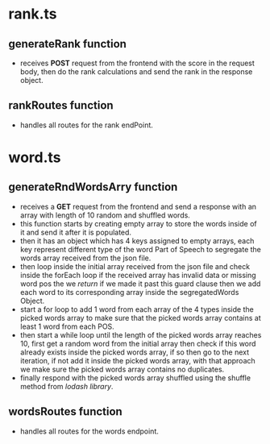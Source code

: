 # rank.ts

## generateRank function

- receives **POST** request from the frontend with the score in the request body, then do the rank calculations and send the rank in the response object.

## rankRoutes function

- handles all routes for the rank endPoint.

# word.ts

## generateRndWordsArry function

- receives a **GET** request from the frontend and send a response with an array with length of 10 random and shuffled words.
- this function starts by creating empty array to store the words inside of it and send it after it is populated.
- then it has an object which has 4 keys assigned to empty arrays, each key represent different type of the word Part of Speech to segregate the words array received from the json file.
- then loop inside the initial array received from the json file and check inside the forEach loop if the received array has invalid data or missing word pos the we _return_ if we made it past this guard clause then we add each word to its corresponding array inside the segregatedWords Object.
- start a for loop to add 1 word from each array of the 4 types inside the picked words array to make sure that the picked words array contains at least 1 word from each POS.
- then start a while loop until the length of the picked words array reaches 10, first get a random word from the initial array then check if this word already exists inside the picked words array, if so then go to the next iteration, if not add it inside the picked words array, with that approach we make sure the picked words array contains no duplicates.
- finally respond with the picked words array shuffled using the shuffle method from _lodash library_.

## wordsRoutes function

- handles all routes for the words endpoint.
